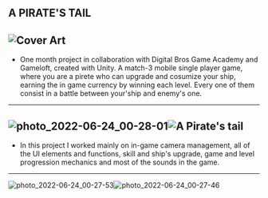 ## A PIRATE'S TAIL
![Cover Art](https://user-images.githubusercontent.com/90765429/180164341-cc26b4a1-72df-4c94-b161-7a3e12170873.png)
----------------------------------------------------------------------------------------------------------------------------------------------------------------------
- One month project in collaboration with Digital Bros Game Academy and Gameloft, created with Unity.
A match-3 mobile single player game, where you are a pirete who can upgrade and cosumize your ship, earning the in game currency by winning each level. Every one of them consist in a battle between your'ship and enemy's one.
----------------------------------------------------------------------------------------------------------------------------------------------------------------------
![photo_2022-06-24_00-28-01](https://user-images.githubusercontent.com/90765429/180166697-65f0dfe7-4c1d-4a40-b41e-327c6d7ff6bf.jpg)![A Pirate's tail](https://user-images.githubusercontent.com/90765429/180166753-262327ca-8e44-4807-b923-b8daa107ff6e.png)
----------------------------------------------------------------------------------------------------------------------------------------------------------------------
- In this project I worked mainly on in-game camera management, all of the UI elements and functions, skill and ship's upgrade, game and level progression mechanics and most of the sounds in the game.
----------------------------------------------------------------------------------------------------------------------------------------------------------------------
![photo_2022-06-24_00-27-53](https://user-images.githubusercontent.com/90765429/180166818-2aa07cc2-c1fa-48d9-844d-7e5cc5cfb149.jpg)![photo_2022-06-24_00-27-46](https://user-images.githubusercontent.com/90765429/180167360-4d0ba4fa-39e8-4fc5-803a-6afafe3e2570.jpg)
